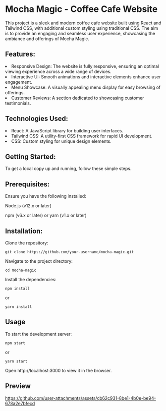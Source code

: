 # Mocha Magic - Coffee Cafe Website
This project is a sleek and modern coffee cafe website built using React and Tailwind CSS, with additional custom styling using traditional CSS. The aim is to provide an engaging and seamless user experience, showcasing the ambiance and offerings of Mocha Magic.

## Features:
<li>Responsive Design: The website is fully responsive, ensuring an optimal viewing experience across a wide range of devices.
<li>Interactive UI: Smooth animations and interactive elements enhance user engagement.
<li>Menu Showcase: A visually appealing menu display for easy browsing of offerings.
<li>Customer Reviews: A section dedicated to showcasing customer testimonials.

## Technologies Used:
<li>React: A JavaScript library for building user interfaces.
<li>Tailwind CSS: A utility-first CSS framework for rapid UI development.
<li>CSS: Custom styling for unique design elements.

## Getting Started:
To get a local copy up and running, follow these simple steps.

## Prerequisites:
Ensure you have the following installed:

Node.js (v12.x or later)<br>

npm (v6.x or later) or yarn (v1.x or later)

## Installation:
Clone the repository:
```
git clone https://github.com/your-username/mocha-magic.git
```

Navigate to the project directory:
```
cd mocha-magic
```
Install the dependencies:
```
npm install
```
or
```
yarn install
```
## Usage
To start the development server:
```
npm start
```
or
```
yarn start
```
Open http://localhost:3000 to view it in the browser.

## Preview

https://github.com/user-attachments/assets/cb62c931-8be1-4b0e-be94-678a2e7bfecd




